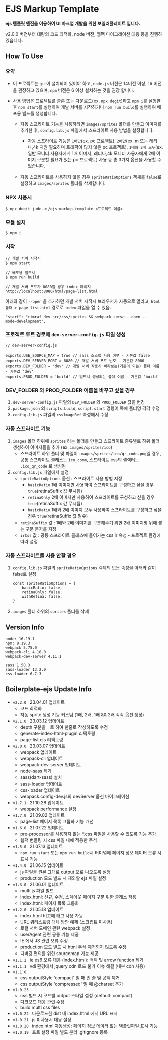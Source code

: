 # EJS Markup Template
**ejs 템플릿 엔진을 이용하여 UI 마크업 개발을 위한 보일러플레이트 입니다.**

v2.0.0 버전부터 대량의 코드 최적화, node 버전, 웹팩 마이그레이션 대응 등을 진행하였습니다.

## How To Use

### 요약
- 이 프로젝트는 `git`이 설치되어 있어야 하고, `node.js` 버전은 14버전 이상, 16 버전을 권장하고 있으며, `npm` 버전은 6 이상 설치하는 것을 권장 합니다.

- 사용 방법은 프로젝트를 클론 또는 다운로드(ex. `npx degit`)하고 `npm i`를 실행한 후 `npm start`를 실행하여 개발 서버를 시작하거나 `npm run build`를 실행하여 배포용 빌드를 생성합니다.

    - 자동 스프라이트 기능을 사용하려면 `images/sprites` 폴더를 만들고 이미지를 추가한 후, `config.lib.js` 파일에서 스프라이트 사용 방법을 설정합니다.
        - 자동 스프라이트 기능은 `1배만`(ex. pc 프로젝트), `2배만`(ex. m 또는 레티나,4k 지원 필요하며 트래픽이 많지 않은 pc 프로젝트), `1배와 2배 모두`(ex. 일반 모니터 사용자에게 1배 이미지, 레티나,4k 모니터 사용자에게 2배 이미지 구분할 필요가 있는 pc 프로젝트) 사용 등 총 3가지 옵션을 사용할 수 있습니다.

    - 자동 스프라이트를 사용하지 않을 경우 `spriteRatioOptions` 객체를 `false`로 설정하고 `images/sprites` 폴더를 삭제합니다.


### NPX 사용시
```
$ npx degit jude-ui/ejs-markup-template <프로젝트 이름>
```

### 모듈 설치
```
$ npm i
```
### 시작
```
// 개발 서버 시작시
$ npm start

// 배포용 빌드시
$ npm run build

// 개발 서버 포트가 8080일 경우 index 페이지
http://localhost:8080/html/page-list.html
```

아래와 같이 `--open` 을 추가하면 개발 서버 시작시 브라우저가 자동으로 열리고, `html 폴더 > page-list.html` 경로로 `index` 파일을 열 수 있음.
```
"start": "rimraf dev src/css/sprites && webpack serve --open --mode=development",
```

### 프로젝트 루트 경로에 `dev-server-config.js` 파일 생성
```
// dev-server-config.js

exports.USE_SOURCE_MAP = true // sass 소스맵 사용 여부 - 기본값 false
exports.DEV_SERVER_PORT = 8080 // 개발 서버 포트 번호 - 기본값 8080
exports.DEV_FOLDER = 'dev' // 개발 서버 작동시 바라보는(기준이 되는) 폴더 이름 - 기본값 'dev'
exports.PROD_FOLDER = 'build' // 빌드시 생성되는 폴더 이름 - 기본값 'build'
```

### DEV_FOLDER 와 PROD_FOLDER 이름을 바꾸고 싶을 경우
1. `dev-server-config.js` 파일의 `DEV_FOLDER` 와 `PROD_FOLDER` 값을 변경
2. `package.json` 의 `scripts.build`, `script.start` 명령어 쪽에 폴더명 각각 수정
3. `config.lib.js` 파일의 `cssImageRef` 속성에서 수정

### 자동 스프라이트 기능
1. `images` 폴더 하위에 `sprites` 라는 폴더를 만들고 스프라이트 종류별로 하위 폴더 생성하여 이미지들을 추가 (ex. `images/sprites/ico`)
    - 스프라이트 하위 폴더 및 파일이 `images/sprites/ico/qr_code.png`일 경우, 공통 스프라이트 클래스는 `ico_comm`, 스프라이트 css의 셀렉터는 `.ico_qr_code` 로 생성됨
2. `config.lib.js` 파일에서 설정
    - `spriteRatioOptions` 옵션 : 스프라이트 사용 방법 지정
        - `basicRatio` 1배 이미지만 사용하여 스프라이트를 구성하고 싶을 경우 `true`(retinaSuffix 값 무시됨)
        - `retinaOnly` 2배 이미지만 사용하여 스프라이트를 구성하고 싶을 경우 `true`(retinaSuffix 값 무시됨)
        - `basicRatio` 1배와 2배 이미지 모두 사용하여 스프라이트를 구성하고 싶을 경우 `true`(retinaSuffix 값 필수)
    - `retinaSuffix` 값 :  1배와 2배 이미지를 구분해주기 위한 2배 이미지명 뒤에 붙는 구분 문자를 지정
    - `irCss` 값 : 공통 스프라이트 클래스에 들어가는 css ir 속성 - 프로젝트 환경에 따라 설정

### 자동 스프라이트를 사용 안할 경우
1. `config.lib.js` 파일의 `spriteRatioOptions` 객체의 모든 속성을 아래와 같이 false로 설정
    ```
    const spriteRatioOptions = {
        basicRatio: false,
        retinaOnly: false,
        withRetina: false,
    }
    ```
2. `images` 폴더 하위의 `sprites` 폴더를 삭제

## Version Info
```
node: 16.19.1
npm: 8.19.3
webpack 5.75.0
webpack-cli 4.10.0
webpack-dev-server 4.11.1

sass 1.58.3
sass-loader 13.2.0
css-loader 6.7.3
```

## Boilerplate-ejs Update Info
- `v2.2.0 ` 23.04.01 업데이트
    - 코드 최적화
    - 자동 sprite 생성 기능 커스텀 (1배, 2배, 1배 && 2배 각각 옵션 생성)
- `v2.1.0 ` 23.03.12 업데이트
    - depth 구분을 _ 로 하여 한줄로 작성하도록 수정
    - generate-index-html-plugin 리팩토링
    - page-list.ejs 리팩토링
- `v2.0.0 ` 23.03.07 업데이트
    - webpack 업데이트
    - webpack-cli 업데이트
    - webpack-dev-server 업데이트
    - node-sass 제거
    - sass(dart-sass) 설치
    - sass-loader 업데이트
    - css-loader 업데이트
    - webpack.config-dev.js의 devServer 옵션 마이그레이션
- `v1.7.1 ` 21.10.28 업데이트
    - webpack performance 설정
- `v1.7.0 ` 21.09.02 업데이트
    - page-list 페이지 목록 그룹화 기능 개선
- `v1.6.0 ` 21.07.22 업데이트
    - pre-processor를 사용하지 않는 *.css 파일을 사용할 수 있도록 기능 추가
    - 웹팩 번들링 시 css 파일 내에 적용한 주석
- `v1.5.0 ` 21.07.13 업데이트
    - `npm run start` 또는 `npm run build`시 터미널에 페이지 정보 데이터 오류 시 표시 기능
- `v1.4.0 ` 21.06.15 업데이트
    - js 파일을 원본 그대로 output 으로 나오도록 설정
    - production 모드 빌드 시 제외할 ejs 파일 설정
- `v1.3.0 ` 21.06.01 업데이트
    - multi js 파일 빌드
    - index.html: 신규, 수정, 스펙아웃 페이지 구분 위한 클래스 적용
    - index.html: 페이지 목록 그룹화
- `v1.2.0 ` 21.05.18 업데이트
    - index.html 비고에 태그 사용 가능
    - URL 쿼리스트링 대체 방안 예제 (스크립트 미사용)
    - 로컬 서버 도메인 관련 webpack 설정
    - userAgent 관련 공통 기능 제공
    - IE 에서 JS 관련 오류 수정
    - production 모드 빌드 시 html 주석 제거되지 않도록 수정
    - 디버깅 편의를 위한 sourcemap 기능 제공
- `v1.1.2 ` ie es6 오류 대응 (index.html): 백틱 및 arrow function 제거
- `v1.1.1 ` vdi 환경에서 jquery cdn 로드 불가 이슈 해결 (내부 cdn 사용)
- `v1.1.0 `
    - css outputStyle 'compact' 일 때 빈 줄 및 공백 제거
    - css outputStyle 'compressed' 일 때 @charset 추가
- `v1.0.23 `
    - css 빌드 시 모드별 output 스타일 설정 (default: compact)
    - 다크모드 대응 관련 수정
    - build multi css files
- `v1.0.22 ` 다운로드한 dist 내 index.html 에서 URL 표시
- `v1.0.21 ` js 미사용시 대응 설정
- `v1.0.20 ` index.html 자동생성: 페이지 정보 데이터 없는 템플릿파일 표시 기능
- `v1.0.19 ` 포트 설정 파일 별도 분리 .gitignore 등록